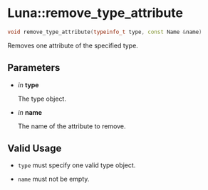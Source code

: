 # Luna::remove_type_attribute

```c++
void remove_type_attribute(typeinfo_t type, const Name &name)
```

Removes one attribute of the specified type. 



## Parameters
* *in* **type**

    The type object. 

* *in* **name**

    The name of the attribute to remove. 

## Valid Usage
* `type` must specify one valid type object.

* `name` must not be empty. 

